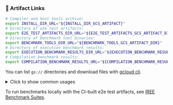 ### :link: Artifact Links

```sh
# Compiler and host tools archive:
export INSTALL_DIR_URL="${INSTALL_DIR_GCS_ARTIFACT}"
# Directory of e2e test artifacts:
export E2E_TEST_ARTIFACTS_DIR_URL="${E2E_TEST_ARTIFACTS_GCS_ARTIFACT_DIR}"
# Directory of benchmark tool binaries:
export BENCHMARK_TOOLS_DIR_URL="${BENCHMARK_TOOLS_GCS_ARTIFACT_DIR}"
# Directory of execution benchmark results:
export EXECUTION_BENCHMARK_RESULTS_DIR_URL="${EXECUTION_BENCHMARK_RESULTS_GCS_ARTIFACT_DIR}"
# Compilation benchmark results:
export COMPILATION_BENCHMARK_RESULTS_URL="${COMPILATION_BENCHMARK_RESULTS_GCS_ARTIFACT}"
```

You can list `gs://` directories and download files with [gcloud cli](
https://cloud.google.com/sdk/gcloud/reference/storage).

<details>
<summary>Click to show common usages</summary>

```sh
# Get compile and run flags of benchmarks
gcloud storage cp -r "${E2E_TEST_ARTIFACTS_GCS_ARTIFACT_DIR}/benchmark-flag-dump.txt" /tmp/
```

```sh
# Download MLIR input files and command lines
mkdir /tmp/iree_e2e_test_inputs
gcloud storage cp "${E2E_TEST_ARTIFACTS_GCS_ARTIFACT_DIR}/*" /tmp/iree_e2e_test_inputs
```

```sh
# Download all artifacts (MLIR input files and compiled VMFBs)
mkdir /tmp/iree_e2e_test_artifacts
gcloud storage cp -r "${E2E_TEST_ARTIFACTS_GCS_ARTIFACT_DIR}/*" /tmp/iree_e2e_test_artifacts
```

```sh
# Download execution benchmark results
mkdir /tmp/iree_benchmark_results
gcloud storage cp -r "${EXECUTION_BENCHMARK_RESULTS_GCS_ARTIFACT_DIR}/*" /tmp/iree_benchmark_results
```
</details>

To run benchmarks locally with the CI-built e2e test artifacts, see [IREE Benchmark Suites](
https://iree.dev/developers/performance/benchmark-suites/#3-fetch-the-benchmark-artifacts).
